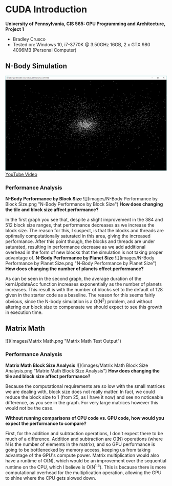 CUDA Introduction
=================

**University of Pennsylvania, CIS 565: GPU Programming and Architecture, Project 1**

* Bradley Crusco
* Tested on: Windows 10, i7-3770K @ 3.50GHz 16GB, 2 x GTX 980 4096MB (Personal Computer)

## N-Body Simulation
![](images/N-Body.png "The N-Body Simulation Running")
[YouTube Video](https://youtu.be/jyhjrrtshVE)

### Performance Analysis

**N-Body Performance by Block Size**
![](images/N-Body Performance by Block Size.png "N-Body Performance by Block Size")
**How does changing the tile and block size affect performance?**

In the first graph you see that, despite a slight improvement in the 384 and 512 block size ranges, that performance decreases as we increase the block size. The reason for this, I suspect, is that the blocks and threads are optimally computationally saturated in this area, giving the increased performance. After this point though, the blocks and threads are under saturated, resulting in performance decrease as we add additional overhead in the form of new blocks that the simulation is not taking proper advantage of.
**N-Body Performance by Planet Size**
![](images/N-Body Performance by Planet Size.png "N-Body Performance by Planet Size")
**How does changing the number of planets effect performance?**

As can be seen in the second graph, the average duration of the kernUpdateAcc function increases exponentially as the number of planets increases. This result is with the number of blocks set to the default of 128 given in the starter code as a baseline. The reason for this seems fairly obvious, since the N-body simulation is a O(N<sup>2</sup>) problem, and without altering our block size to compensate we should expect to see this growth in execution time.

## Matrix Math
![](images/Matrix Math.png "Matrix Math Test Output")
### Performance Analysis

**Matrix Math Block Size Analysis**
![](images/Matrix Math Block Size Analysis.png "Matrix Math Block Size Analysis")
**How does changing the tile and block size affect performance?**

Because the computational requirements are so low with the small matrices we are dealing with, block size does not really matter. In fact, we could reduce the block size to 1 (from 25, as I have it now) and see no noticeable difference, as you see in the graph. For very large matrices however this would not be the case.

**Without running comparisons of CPU code vs. GPU code, how would you expect the performance to compare?**

First, for the addition and subtraction operations, I don't expect there to be much of a difference. Addition and subtraction are O(N) operations (where N is the number of elements in the matrix), and so GPU performance is going to be bottlenecked by memory access, keeping us from taking advantage of the GPU's compute power. Matrix multiplication would also have a runtime of O(N), which would be an improvement over the sequential runtime on the CPU, which I believe is O(N<sup>1.5</sup>). This is because there is more computational overhead for the multiplication operation, allowing the GPU to shine where the CPU gets slowed down.

